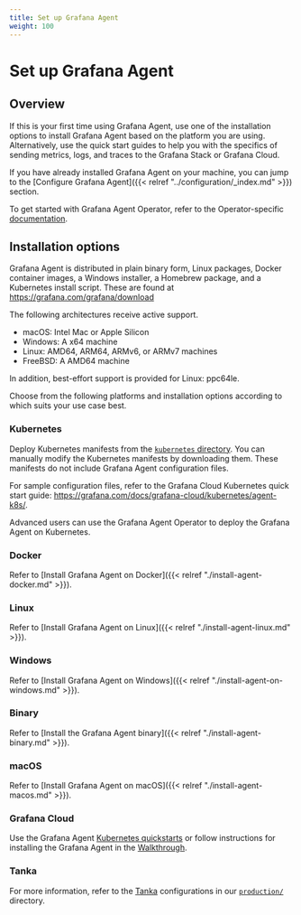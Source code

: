 ```yaml
---
title: Set up Grafana Agent
weight: 100
---
```


# Set up Grafana Agent

## Overview

If this is your first time using Grafana Agent, use one of the installation options to install Grafana Agent based on the platform you are using. Alternatively, use the quick start guides to help you with the specifics of sending metrics, logs, and traces to the Grafana Stack or Grafana Cloud.

If you have already installed Grafana Agent on your machine, you can jump to the [Configure Grafana Agent]({{< relref "../configuration/_index.md" >}}) section.

To get started with Grafana Agent Operator, refer to the Operator-specific
[documentation](../operator/).

## Installation options

Grafana Agent is distributed in plain binary form, Linux packages, Docker container images, a Windows installer, a Homebrew package, and a Kubernetes install script. These are found at https://grafana.com/grafana/download
 
The following architectures receive active support.

 - macOS: Intel Mac or Apple Silicon 
 - Windows: A x64 machine 
 - Linux: AMD64, ARM64, ARMv6, or ARMv7 machines
 - FreeBSD: A AMD64 machine 

In addition, best-effort support is provided for Linux: ppc64le.

Choose from the following platforms and installation options according to which suits your use case best.

### Kubernetes

Deploy Kubernetes manifests from the [`kubernetes` directory](https://github.com/grafana/agent/tree/main/production/kubernetes).
You can manually modify the Kubernetes manifests by downloading them. These manifests do not include Grafana Agent configuration files. 

For sample configuration files, refer to the Grafana Cloud Kubernetes quick start guide: https://grafana.com/docs/grafana-cloud/kubernetes/agent-k8s/.

Advanced users can use the Grafana Agent Operator to deploy the Grafana Agent on Kubernetes.

### Docker

Refer to [Install Grafana Agent on Docker]({{< relref "./install-agent-docker.md" >}}).

### Linux

Refer to [Install Grafana Agent on Linux]({{< relref "./install-agent-linux.md" >}}).

### Windows

Refer to [Install Grafana Agent on Windows]({{< relref "./install-agent-on-windows.md" >}}).

### Binary

Refer to [Install the Grafana Agent binary]({{< relref "./install-agent-binary.md" >}}).

### macOS

Refer to [Install Grafana Agent on macOS]({{< relref "./install-agent-macos.md" >}}).

### Grafana Cloud

Use the Grafana Agent [Kubernetes quickstarts](https://grafana.com/docs/grafana-cloud/kubernetes/agent-k8s/) or follow instructions for installing the Grafana Agent in the [Walkthrough](https://grafana.com/docs/grafana-cloud/quickstart/agent_linuxnode/).

### Tanka

For more information, refer to the [Tanka](https://tanka.dev) configurations in our [`production/`](https://github.com/grafana/agent/tree/main/production/tanka/grafana-agent) directory.
